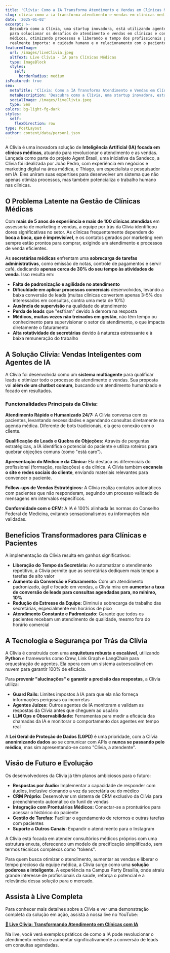 ```yaml
---
title: 'Clívia: Como a IA Transforma Atendimento e Vendas em Clínicas Médicas'
slug: clivia-como-a-ia-transforma-atendimento-e-vendas-em-clinicas-medicas
date: '2025-01-02'
excerpt: >-
  Descubra como a Clívia, uma startup inovadora, está utilizando agentes de IA
  para solucionar os desafios de atendimento e vendas em clínicas e consultórios
  médicos, otimizando processos e liberando o tempo dos profissionais para o que
  realmente importa: o cuidado humano e o relacionamento com o paciente.
featuredImage:
  url: /images/liveClivia.jpeg
  altText: Live Clívia - IA para Clínicas Médicas
  type: ImageBlock
  styles:
    self:
      borderRadius: medium
isFeatured: true
seo:
  metaTitle: 'Clívia: Como a IA Transforma Atendimento e Vendas em Clínicas Médicas'
  metaDescription: 'Descubra como a Clívia, uma startup inovadora, está utilizando agentes de IA para solucionar os desafios de atendimento e vendas em clínicas e consultórios médicos, otimizando processos e liberando o tempo dos profissionais para o que realmente importa: o cuidado humano e o relacionamento com o paciente.'
  socialImage: /images/liveClivia.jpeg
  type: Seo
colors: bg-light-fg-dark
styles:
  self:
    flexDirection: row
type: PostLayout
author: content/data/person1.json
---
```


A Clívia é uma inovadora solução de **Inteligência Artificial (IA) focada em clínicas médicas**, atuando para revolucionar o atendimento e as vendas. Lançada como parte do projeto Agent Brasil, uma iniciativa da Sandeco, a Clívia foi idealizada por João Pedro, com experiência em negócios e marketing digital na área médica, e Thiago, um especialista e pesquisador em IA. Eles uniram suas expertises para desenvolver um sistema que não apenas otimiza processos, mas também potencializa o trabalho humano nas clínicas.

## O Problema Latente na Gestão de Clínicas Médicas

Com **mais de 5 anos de experiência e mais de 100 clínicas atendidas** em assessoria de marketing e vendas, a equipe por trás da Clívia identificou dores significativas no setor. As clínicas frequentemente dependem do **boca a boca, que é imprevisível**, e os contatos gerados por marketing nem sempre estão prontos para comprar, exigindo um atendimento e processos de venda eficientes.

As **secretárias médicas** enfrentam uma **sobrecarga de tarefas administrativas**, como emissão de notas, controle de pagamentos e servir café, dedicando **apenas cerca de 30% do seu tempo às atividades de venda**. Isso resulta em:

- **Falta de padronização e agilidade no atendimento**
- **Dificuldade em aplicar processos comerciais** desenvolvidos, levando a baixa conversão de leads (muitas clínicas convertem apenas 3-5% dos interessados em consultas, contra uma meta de 10%)
- **Ausência de supervisão** na qualidade do atendimento
- **Perda de leads** que "esfriam" devido à demora na resposta
- **Médicos, muitas vezes não treinados em gestão**, não têm tempo ou conhecimento para supervisionar o setor de atendimento, o que impacta diretamente o faturamento
- **Alta rotatividade de secretárias** devido à natureza estressante e à baixa remuneração do trabalho

## A Solução Clívia: Vendas Inteligentes com Agentes de IA

A Clívia foi desenvolvida como um **sistema multiagente** para qualificar leads e otimizar todo o processo de atendimento e vendas. Sua proposta vai **além de um chatbot comum**, buscando um atendimento humanizado e focado em resultados.

### Funcionalidades Principais da Clívia:

**Atendimento Rápido e Humanizado 24/7:** A Clívia conversa com os pacientes, levantando necessidades e agendando consultas diretamente na agenda médica. Diferente de bots tradicionais, ela gera conexão com o cliente.

**Qualificação de Leads e Quebra de Objeções:** Através de perguntas estratégicas, a IA identifica o potencial do paciente e utiliza roteiros para quebrar objeções comuns (como "está caro").

**Apresentação do Médico e da Clínica:** Ela destaca os diferenciais do profissional (formação, realizações) e da clínica. A Clívia também **escaneia o site e redes sociais do cliente**, enviando materiais relevantes para convencer o paciente.

**Follow-ups de Vendas Estratégicos:** A Clívia realiza contatos automáticos com pacientes que não responderam, seguindo um processo validado de mensagens em intervalos específicos.

**Conformidade com o CFM:** A IA é 100% alinhada às normas do Conselho Federal de Medicina, evitando sensacionalismos ou informações não validadas.

## Benefícios Transformadores para Clínicas e Pacientes

A implementação da Clívia resulta em ganhos significativos:

- **Liberação do Tempo da Secretária:** Ao automatizar o atendimento repetitivo, a Clívia permite que as secretárias dediquem mais tempo a tarefas de alto valor
- **Aumento da Conversão e Faturamento:** Com um atendimento padronizado, ágil e focado em vendas, a Clívia mira em **aumentar a taxa de conversão de leads para consultas agendadas para, no mínimo, 10%**
- **Redução do Estresse da Equipe:** Diminui a sobrecarga de trabalho das secretárias, especialmente em horários de pico
- **Atendimento Constante e Padronizado:** Garante que todos os pacientes recebam um atendimento de qualidade, mesmo fora do horário comercial

## A Tecnologia e Segurança por Trás da Clívia

A Clívia é construída com uma **arquitetura robusta e escalável**, utilizando **Python** e frameworks como Crew, Link Graph e LangChain para orquestração de agentes. Ela opera com um sistema autoescalável em nuvem para garantir 100% de eficácia.

Para **prevenir "alucinações" e garantir a precisão das respostas**, a Clívia utiliza:

- **Guard Rails:** Limites impostos à IA para que ela não forneça informações perigosas ou incorretas
- **Agentes Juízes:** Outros agentes de IA monitoram e validam as respostas da Clívia antes que cheguem ao usuário
- **LLM Ops e Observabilidade:** Ferramentas para medir a eficácia das chamadas da IA e monitorar o comportamento dos agentes em tempo real

A **Lei Geral de Proteção de Dados (LGPD)** é uma prioridade, com a Clívia **anonimizando dados** ao se comunicar com APIs e **nunca se passando pelo médico**, mas sim apresentando-se como "Clívia, a atendente".

## Visão de Futuro e Evolução

Os desenvolvedores da Clívia já têm planos ambiciosos para o futuro:

- **Respostas por Áudio:** Implementar a capacidade de responder com áudios, inclusive clonando a voz da secretária ou do médico
- **CRM Próprio:** Desenvolver um sistema de CRM exclusivo da Clívia para preenchimento automático do funil de vendas
- **Integração com Prontuários Médicos:** Conectar-se a prontuários para acessar o histórico do paciente
- **Gestão de Tarefas:** Facilitar o agendamento de retornos e outras tarefas com pacientes
- **Suporte a Outros Canais:** Expandir o atendimento para o Instagram

A Clívia está focada em atender consultórios médicos próprios com uma estrutura enxuta, oferecendo um modelo de precificação simplificado, sem termos técnicos complexos como "tokens".

Para quem busca otimizar o atendimento, aumentar as vendas e liberar o tempo precioso da equipe médica, a Clívia surge como uma **solução poderosa e inteligente**. A experiência na Campus Party Brasília, onde atraiu grande interesse de profissionais da saúde, reforça o potencial e a relevância dessa solução para o mercado.

## Assista à Live Completa

Para conhecer mais detalhes sobre a Clívia e ver uma demonstração completa da solução em ação, assista à nossa live no YouTube:

**[🎥 Live Clívia: Transformando Atendimento em Clínicas com IA](https://youtu.be/7j02hiw_k5c?list=TLGG4MLxJ0x1zHswNzA5MjAyNQ)**

Na live, você verá exemplos práticos de como a IA pode revolucionar o atendimento médico e aumentar significativamente a conversão de leads em consultas agendadas.
